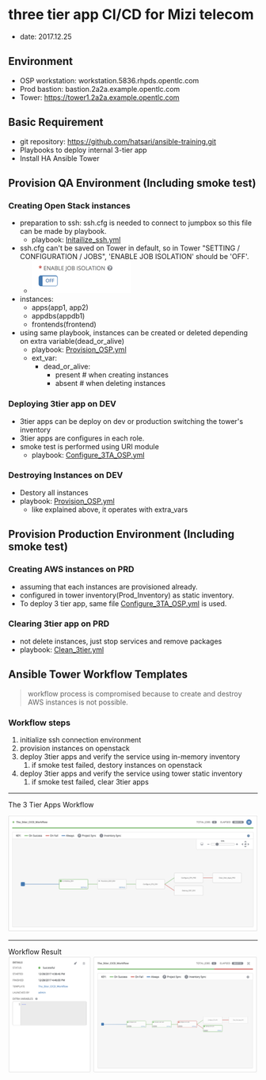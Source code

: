 # three tier app CI/CD for Mizi telecom
- date: 2017.12.25

## Environment
- OSP workstation: workstation.5836.rhpds.opentlc.com
- Prod bastion: bastion.2a2a.example.opentlc.com
- Tower: https://tower1.2a2a.example.opentlc.com

## Basic Requirement
- git repository: https://github.com/hatsari/ansible-training.git
- Playbooks to deploy internal 3-tier app
- Install HA Ansible Tower

## Provision QA Environment (Including smoke test)
### Creating Open Stack instances
- preparation to ssh: ssh.cfg is needed to connect to jumpbox so this file can be made by playbook.
  - playbook: [Initailize_ssh.yml](Initailize_ssh.yml)
- ssh.cfg can't be saved on Tower in default, so in Tower "SETTING / CONFIGURATION / JOBS", 'ENABLE JOB ISOLATION' should be 'OFF'. 
  - ![disable_job_isolation]( files/1.png )
- instances: 
  - apps(app1, app2)
  - appdbs(appdb1)
  - frontends(frontend)
- using same playbook, instances can be created or deleted depending on extra variable(dead_or_alive)
  - playbook: [Provision_OSP.yml](Provision_OSP.yml)
  - ext_var: 
    - dead_or_alive:
	  - present # when creating instances
	  - absent  # when deleting instances
	  
### Deploying 3tier app on DEV
- 3tier apps can be deploy on dev or production switching the tower's inventory
- 3tier apps are configures in each role.
- smoke test is performed using URI module
  - playbook: [Configure_3TA_OSP.yml](Configure_3TA.yml)

### Destroying Instances on DEV
- Destory all instances
- playbook: [Provision_OSP.yml](Provision_OSP.yml)
  - like explained above, it operates with extra_vars
  
## Provision Production Environment (Including smoke test)
### Creating AWS instances on PRD
- assuming that each instances are provisioned already.
- configured in tower inventory(Prod_Inventory) as static inventory.
- To deploy 3 tier app, same file [Configure_3TA_OSP.yml](Configure_3TA.yml)  is used.

### Clearing 3tier app on PRD
- not delete instances, just stop services and remove packages
- playbook: [Clean_3tier.yml](Clean_3tier.yml)

## Ansible Tower Workflow Templates
  > workflow process is compromised because to create and destroy AWS instances is not possible.
### Workflow steps
  1. initialize ssh connection environment
  1. provision instances on openstack
  1. deploy 3tier apps and verify the service using in-memory inventory
	 1. if smoke test failed, destory instances on openstack
  1. deploy 3tier apps and verify the service using tower static inventory
     1. if smoke test failed, clear 3tier apps 

-----
The 3 Tier Apps Workflow

![three_tier_workflow](files/the3tier_workflow.png)

----
Workflow Result
![workflow_result](files/workflow_result.png)

